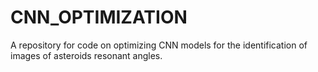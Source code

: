 # CNN_OPTIMIZATION
A repository for code on optimizing CNN models for the identification of images of asteroids resonant angles.
